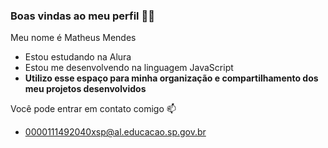 ### Boas vindas ao meu perfil 💚💚
Meu nome é Matheus Mendes

- Estou estudando na Alura
- Estou me desenvolvendo na linguagem JavaScript
- **Utilizo esse espaço para minha organização e compartilhamento dos meu projetos desenvolvidos**

Você pode entrar em contato comigo 📫
- 0000111492040xsp@al.educacao.sp.gov.br
